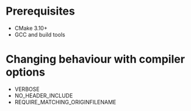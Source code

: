 # Prerequisites
- CMake 3.10+
- GCC and build tools

# Changing behaviour with compiler options
- VERBOSE
- NO_HEADER_INCLUDE
- REQUIRE_MATCHING_ORIGINFILENAME